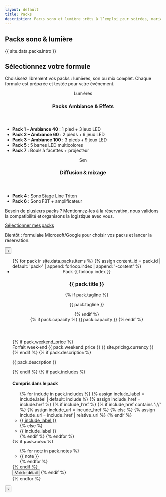 ```yaml
---
layout: default
title: Packs
description: Packs sono et lumière prêts à l’emploi pour soirées, mariages et événements.
---
```


<section class="section">
  <div class="container">
    <div class="section-header">
      <h1>Packs sono & lumière</h1>
      <p class="muted">{{ site.data.packs.intro }}</p>
    </div>
    <article class="pack-formula-card">
      <div class="pack-formula-card__content">
        <h2>Sélectionnez votre formule</h2>
        <p class="muted">Choisissez librement vos packs : lumières, son ou mix complet. Chaque formule est préparée et testée pour votre événement.</p>
        <div class="pack-formula-card__groups">
          <section class="pack-formula-card__group">
            <header>
              <span class="pack-formula-card__badge">Lumières</span>
              <h3>Packs Ambiance & Effets</h3>
            </header>
            <ul class="pack-formula-card__rules">
              <li><strong>Pack 1 – Ambiance 40</strong> : 1 pied + 3 jeux LED</li>
              <li><strong>Pack 2 – Ambiance 60</strong> : 2 pieds + 6 jeux LED</li>
              <li><strong>Pack 3 – Ambiance 100</strong> : 3 pieds + 9 jeux LED</li>
              <li><strong>Pack 5</strong> : 5 barres LED multicolores</li>
              <li><strong>Pack 7</strong> : Boule à facettes + projecteur</li>
            </ul>
          </section>
          <section class="pack-formula-card__group">
            <header>
              <span class="pack-formula-card__badge">Son</span>
              <h3>Diffusion & mixage</h3>
            </header>
            <ul class="pack-formula-card__rules">
              <li><strong>Pack 4</strong> : Sono Stage Line Triton</li>
              <li><strong>Pack 6</strong> : Sono FBT + amplificateur</li>
            </ul>
          </section>
        </div>
        <p class="muted">Besoin de plusieurs packs ? Mentionnez-les à la réservation, nous validons la compatibilité et organisons la logistique avec vous.</p>
      </div>
      <div class="pack-formula-card__actions">
        <a class="button button--primary" href="{{ site.forms.booking_google_form_url }}" target="_blank" rel="noopener">Sélectionner mes packs</a>
        <p class="pack-formula-card__note muted">Bientôt : formulaire Microsoft/Google pour choisir vos packs et lancer la réservation.</p>
      </div>
    </article>
    <div class="pack-slider" data-pack-slider data-slides-visible="3">
      <button class="pack-slider__control pack-slider__control--prev" type="button" data-pack-prev aria-label="Pack précédent">‹</button>
      <div class="pack-slider__viewport" data-pack-viewport>
        <ul class="pack-slider__track" data-pack-track role="list">
          {% for pack in site.data.packs.items %}
          {% assign content_id = pack.id | default: 'pack-' | append: forloop.index | append: '-content' %}
          <li class="pack-slider__slide" data-pack-slide data-pack-index="{{ forloop.index0 }}">
            <article class="pack-card" data-pack-card data-pack-open="true">
              <header class="pack-card__header">
                <div class="pack-card__heading">
                  <span class="pack-card__index">Pack {{ forloop.index }}</span>
                  <h3>{{ pack.title }}</h3>
                  {% if pack.tagline %}<p class="pack-card__tagline muted">{{ pack.tagline }}</p>{% endif %}
                </div>
                {% if pack.capacity %}
                <span class="pack-card__capacity">{{ pack.capacity }}</span>
                {% endif %}
              </header>
              <div class="pack-card__body">
                {% if pack.weekend_price %}
                <div class="pack-card__price">
                  <span class="pack-card__price-label">Forfait week-end</span>
                  <span class="pack-card__price-value">{{ pack.weekend_price }} {{ site.pricing.currency }}</span>
                </div>
                {% endif %}
                {% if pack.description %}
                <p class="pack-card__description">{{ pack.description }}</p>
                {% endif %}
                {% if pack.includes %}
                <div class="pack-card__divider" aria-hidden="true"></div>
                <div class="pack-card__features" id="{{ content_id }}" data-pack-content>
                  <h4>Compris dans le pack</h4>
                  <ul class="pack-card__includes">
                    {% for include in pack.includes %}
                      {% assign include_label = include.label | default: include %}
                      {% assign include_href = include.href %}
                      {% if include_href %}
                        {% if include_href contains '://' %}
                          {% assign include_url = include_href %}
                        {% else %}
                          {% assign include_url = include_href | relative_url %}
                        {% endif %}
                        <li><a class="pack-chip" href="{{ include_url }}">{{ include_label }}</a></li>
                      {% else %}
                        <li><span class="pack-chip">{{ include_label }}</span></li>
                      {% endif %}
                    {% endfor %}
                  </ul>
                  {% if pack.notes %}
                  <ul class="pack-card__notes">
                    {% for note in pack.notes %}
                    <li>{{ note }}</li>
                    {% endfor %}
                  </ul>
                  {% endif %}
                </div>
                <button class="pack-card__toggle" type="button" data-pack-toggle aria-expanded="false" aria-controls="{{ content_id }}">
                  <span data-pack-toggle-label>Voir le détail</span>
                  <span class="pack-card__chevron" aria-hidden="true"></span>
                </button>
                {% endif %}
              </div>
              <footer class="pack-card__footer"></footer>
            </article>
          </li>
          {% endfor %}
        </ul>
      </div>
      <button class="pack-slider__control pack-slider__control--next" type="button" data-pack-next aria-label="Pack suivant">›</button>
      <div class="pack-slider__dots" data-pack-dots aria-label="Sélecteur de packs"></div>
    </div>
  </div>
</section>
